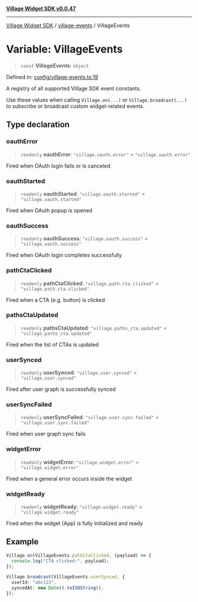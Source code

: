 [**Village Widget SDK v0.0.47**](../../README.md)

***

[Village Widget SDK](../../modules.md) / [village-events](../README.md) / VillageEvents

# Variable: VillageEvents

> `const` **VillageEvents**: `object`

Defined in: [config/village-events.ts:19](https://github.com/VillageHQ/village-widget-sdk/blob/77e460c6d471093e86a3a74e017cb6fbea19444c/config/village-events.ts#L19)

A registry of all supported Village SDK event constants.

Use these values when calling `Village.on(...)` or `Village.broadcast(...)`
to subscribe or broadcast custom widget-related events.

## Type declaration

### oauthError

> `readonly` **oauthError**: `"village.oauth.error"` = `"village.oauth.error"`

Fired when OAuth login fails or is canceled

### oauthStarted

> `readonly` **oauthStarted**: `"village.oauth.started"` = `"village.oauth.started"`

Fired when OAuth popup is opened

### oauthSuccess

> `readonly` **oauthSuccess**: `"village.oauth.success"` = `"village.oauth.success"`

Fired when OAuth login completes successfully

### pathCtaClicked

> `readonly` **pathCtaClicked**: `"village.path.cta.clicked"` = `"village.path.cta.clicked"`

Fired when a CTA (e.g. button) is clicked

### pathsCtaUpdated

> `readonly` **pathsCtaUpdated**: `"village.paths_cta.updated"` = `"village.paths_cta.updated"`

Fired when the list of CTAs is updated

### userSynced

> `readonly` **userSynced**: `"village.user.synced"` = `"village.user.synced"`

Fired after user graph is successfully synced

### userSyncFailed

> `readonly` **userSyncFailed**: `"village.user.sync.failed"` = `"village.user.sync.failed"`

Fired when user graph sync fails

### widgetError

> `readonly` **widgetError**: `"village.widget.error"` = `"village.widget.error"`

Fired when a general error occurs inside the widget

### widgetReady

> `readonly` **widgetReady**: `"village.widget.ready"` = `"village.widget.ready"`

Fired when the widget (App) is fully initialized and ready

## Example

```ts
Village.on(VillageEvents.pathCtaClicked, (payload) => {
  console.log("CTA clicked:", payload);
});

Village.broadcast(VillageEvents.userSynced, {
  userId: "abc123",
  syncedAt: new Date().toISOString(),
});
```
